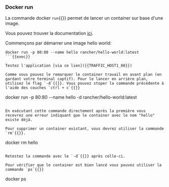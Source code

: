 ### Docker run

La commande docker `run`{{}} permet de lancer un container sur base d'une image.

Vous pouvez trouver la documentation <a href="https://docs.docker.com/engine/reference/run/" target="_blank">ici</a>.

Commençons par démarrer une image hello world:
```
docker run -p 80:80 --name hello rancher/hello-world:latest
```{{exec}}

Testez l'application [via ce lien]({{TRAFFIC_HOST1_80}})

Comme vous pouvez le remarquer le container travail en avant plan (en gardant votre terminal captif). Pour le lancer en arrière plan, utilisez le flag `-d`{{}}. Vous pouvez stoper la commande précédente à l'aide des couches `ctrl + c`{{}}

```
docker run -p 80:80 --name hello -d rancher/hello-world:latest
```{{exec interrupt}}

En exécutant cette commande directement après la première vous recevrez une erreur indiquant que le container avec le nom "hello" existe déjà.

Pour supprimer un container existant, vous devrez utiliser la commande `rm`{{}}.
```
docker rm hello
```{{exec}}

Retestez la commande avec le `-d`{{}} après celle-ci.

Pour vérifier que le container est bien lancé vous pouvez utiliser la commande `ps`{{}}

```
docker ps
```{{exec}}

